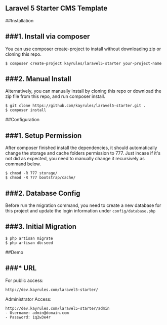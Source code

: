 ## Laravel 5 Starter CMS Template

##Installation

###1. Install via composer
---
You can use composer create-project to install without downloading zip or cloning this repo.
```
$ composer create-project kayrules/laravel5-starter your-project-name
```

###2. Manual Install
---
Alternatively, you can manually install by cloning this repo or download the zip file from this repo, and run composer install.
```
$ git clone https://github.com/kayrules/laravel5-starter.git .
$ composer install
```

##Configuration

###1. Setup Permission
---
After composer finished install the dependencies, it should automatically change the storage and cache folders permission to 777. Just incase if it's not did as expected, you need to manually change it recursively as command below.
```
$ chmod -R 777 storage/
$ chmod -R 777 bootstrap/cache/
```

###2. Database Config
---
Before run the migration command, you need to create a new database for this project and update the login information under `config/database.php`

###3. Initial Migration
---
```
$ php artisan migrate
$ php artisan db:seed
```

##Demo

###* URL
---
For public access:
```
http://dev.kayrules.com/laravel5-starter/
```

Administrator Access:
```
http://dev.kayrules.com/laravel5-starter/admin
- Username: admin@domain.com
- Password: 1q2w3e4r
```








